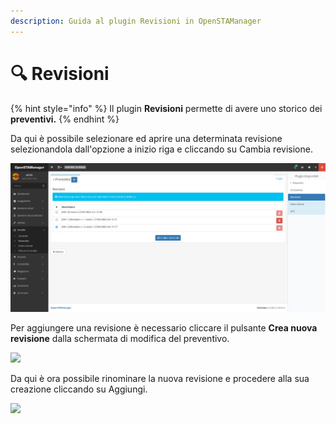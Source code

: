 ```yaml
---
description: Guida al plugin Revisioni in OpenSTAManager
---
```


# 🔍 Revisioni

{% hint style="info" %}
Il plugin **Revisioni** permette di avere uno storico dei **preventivi.**
{% endhint %}

Da qui è possibile selezionare ed aprire una determinata revisione selezionandola dall'opzione a inizio riga e cliccando su Cambia revisione.

![](<../../../../../.gitbook/assets/image (683).png>)

Per aggiungere una revisione è necessario cliccare il pulsante **Crea nuova revisione** dalla schermata di modifica del preventivo.

![](https://firebasestorage.googleapis.com/v0/b/gitbook-x-prod.appspot.com/o/spaces%2F-LZJeLg23eVDvrCv74U7-887967055%2Fuploads%2F91t5zg47iij3XqT715Cd%2Ffile.png?alt=media)

Da qui è ora possibile rinominare la nuova revisione e procedere alla sua creazione cliccando su Aggiungi.

![](https://firebasestorage.googleapis.com/v0/b/gitbook-x-prod.appspot.com/o/spaces%2F-LZJeLg23eVDvrCv74U7-887967055%2Fuploads%2FruhzdVTvlUGagJRgur6t%2Ffile.png?alt=media)
